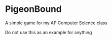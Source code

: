 # PigeonBound

A simple game for my AP Computer Science class

Do not use this as an example for anything
